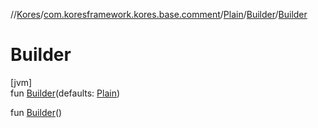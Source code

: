 //[Kores](../../../../index.md)/[com.koresframework.kores.base.comment](../../index.md)/[Plain](../index.md)/[Builder](index.md)/[Builder](-builder.md)

# Builder

[jvm]\
fun [Builder](-builder.md)(defaults: [Plain](../index.md))

fun [Builder](-builder.md)()
